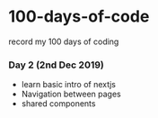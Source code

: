# 100-days-of-code
record my 100 days of coding 

### Day 2 (2nd Dec 2019)
- learn basic intro of nextjs 
- Navigation between pages
- shared components

